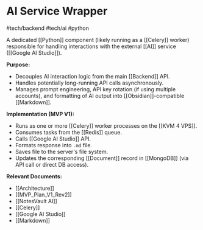 # AI Service Wrapper
#tech/backend #tech/ai #python

A dedicated [[Python]] component (likely running as a [[Celery]] worker) responsible for handling interactions with the external [[AI]] service ([[Google AI Studio]]).

**Purpose:**
*   Decouples AI interaction logic from the main [[Backend]] API.
*   Handles potentially long-running API calls asynchronously.
*   Manages prompt engineering, API key rotation (if using multiple accounts), and formatting of AI output into [[Obsidian]]-compatible [[Markdown]].

**Implementation (MVP V1):**
*   Runs as one or more [[Celery]] worker processes on the [[KVM 4 VPS]].
*   Consumes tasks from the [[Redis]] queue.
*   Calls [[Google AI Studio]] API.
*   Formats response into `.md` file.
*   Saves file to the server's file system.
*   Updates the corresponding [[Document]] record in [[MongoDB]] (via API call or direct DB access).

**Relevant Documents:**
*   [[Architecture]]
*   [[MVP_Plan_V1_Rev2]]
*   [[NotesVault AI]]
*   [[Celery]]
*   [[Google AI Studio]]
*   [[Markdown]]